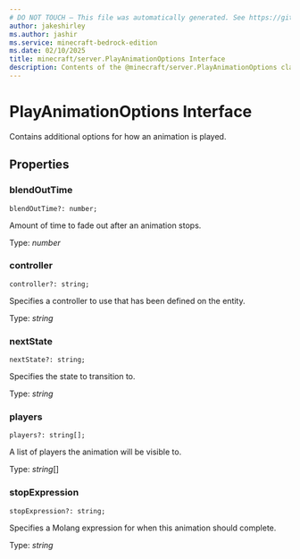 ```yaml
---
# DO NOT TOUCH — This file was automatically generated. See https://github.com/mojang/minecraftapidocsgenerator to modify descriptions, examples, etc.
author: jakeshirley
ms.author: jashir
ms.service: minecraft-bedrock-edition
ms.date: 02/10/2025
title: minecraft/server.PlayAnimationOptions Interface
description: Contents of the @minecraft/server.PlayAnimationOptions class.
---
```

# PlayAnimationOptions Interface

Contains additional options for how an animation is played.

## Properties

### **blendOutTime**
`blendOutTime?: number;`

Amount of time to fade out after an animation stops.

Type: *number*

### **controller**
`controller?: string;`

Specifies a controller to use that has been defined on the entity.

Type: *string*

### **nextState**
`nextState?: string;`

Specifies the state to transition to. 

Type: *string*

### **players**
`players?: string[];`

A list of players the animation will be visible to.

Type: *string*[]

### **stopExpression**
`stopExpression?: string;`

Specifies a Molang expression for when this animation should complete.

Type: *string*
